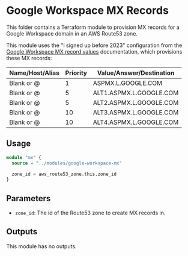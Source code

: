 # Google Workspace MX Records

This folder contains a Terraform module to provision MX records for a Google
Workspace domain in an AWS Route53 zone.

This module uses the "I signed up before 2023" configuration from the [Google
Workspace MX record values][workspace-mx] documentation, which provisions these
MX records:

| Name/Host/Alias | Priority | Value/Answer/Destination |
| --------------- | -------- | ------------------------ |
| Blank or @      | 1        | ASPMX.L.GOOGLE.COM       |
| Blank or @      | 5        | ALT1.ASPMX.L.GOOGLE.COM  |
| Blank or @      | 5        | ALT2.ASPMX.L.GOOGLE.COM  |
| Blank or @      | 10       | ALT3.ASPMX.L.GOOGLE.COM  |
| Blank or @      | 10       | ALT4.ASPMX.L.GOOGLE.COM  |

[workspace-mx]: https://support.google.com/a/answer/174125?hl=en&fl=1

## Usage

```terraform
module "mx" {
  source = "../modules/google-workspace-mx"

  zone_id = aws_route53_zone.this.zone_id
}
```

## Parameters

- `zone_id`: The id of the Route53 zone to create MX records in.

## Outputs

This module has no outputs.
